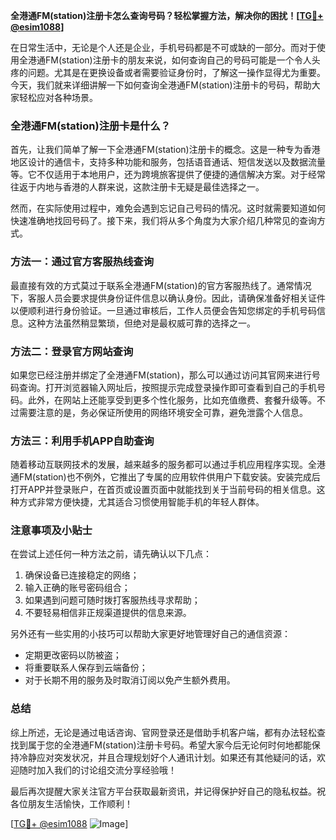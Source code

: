 **全港通FM(station)注册卡怎么查询号码？轻松掌握方法，解决你的困扰！[[TG💪+ @esim1088](https://t.me/s/esim1088)]**

在日常生活中，无论是个人还是企业，手机号码都是不可或缺的一部分。而对于使用全港通FM(station)注册卡的朋友来说，如何查询自己的号码可能是一个令人头疼的问题。尤其是在更换设备或者需要验证身份时，了解这一操作显得尤为重要。今天，我们就来详细讲解一下如何查询全港通FM(station)注册卡的号码，帮助大家轻松应对各种场景。

### 全港通FM(station)注册卡是什么？

首先，让我们简单了解一下全港通FM(station)注册卡的概念。这是一种专为香港地区设计的通信卡，支持多种功能和服务，包括语音通话、短信发送以及数据流量等。它不仅适用于本地用户，还为跨境旅客提供了便捷的通信解决方案。对于经常往返于内地与香港的人群来说，这款注册卡无疑是最佳选择之一。

然而，在实际使用过程中，难免会遇到忘记自己号码的情况。这时就需要知道如何快速准确地找回号码了。接下来，我们将从多个角度为大家介绍几种常见的查询方式。

### 方法一：通过官方客服热线查询

最直接有效的方式莫过于联系全港通FM(station)的官方客服热线了。通常情况下，客服人员会要求提供身份证件信息以确认身份。因此，请确保准备好相关证件以便顺利进行身份验证。一旦通过审核后，工作人员便会告知您绑定的手机号码信息。这种方法虽然稍显繁琐，但绝对是最权威可靠的选择之一。

### 方法二：登录官方网站查询

如果您已经注册并绑定了全港通FM(station)，那么可以通过访问其官网来进行号码查询。打开浏览器输入网址后，按照提示完成登录操作即可查看到自己的手机号码。此外，在网站上还能享受到更多个性化服务，比如充值缴费、套餐升级等。不过需要注意的是，务必保证所使用的网络环境安全可靠，避免泄露个人信息。

### 方法三：利用手机APP自助查询

随着移动互联网技术的发展，越来越多的服务都可以通过手机应用程序实现。全港通FM(station)也不例外，它推出了专属的应用软件供用户下载安装。安装完成后打开APP并登录账户，在首页或设置页面中就能找到关于当前号码的相关信息。这种方式非常方便快捷，尤其适合习惯使用智能手机的年轻人群体。

### 注意事项及小贴士

在尝试上述任何一种方法之前，请先确认以下几点：

1. 确保设备已连接稳定的网络；
2. 输入正确的账号密码组合；
3. 如果遇到问题可随时拨打客服热线寻求帮助；
4. 不要轻易相信非正规渠道提供的信息来源。

另外还有一些实用的小技巧可以帮助大家更好地管理好自己的通信资源：
- 定期更改密码以防被盗；
- 将重要联系人保存到云端备份；
- 对于长期不用的服务及时取消订阅以免产生额外费用。

### 总结

综上所述，无论是通过电话咨询、官网登录还是借助手机客户端，都有办法轻松查找到属于您的全港通FM(station)注册卡号码。希望大家今后无论何时何地都能保持冷静应对突发状况，并且合理规划好个人通讯计划。如果还有其他疑问的话，欢迎随时加入我们的讨论组交流分享经验哦！

最后再次提醒大家关注官方平台获取最新资讯，并记得保护好自己的隐私权益。祝各位朋友生活愉快，工作顺利！

[[TG💪+ @esim1088](https://t.me/s/esim1088) ![Image](https://i.postimg.cc/4NQfJmqS/Snipaste-2025-05-13-00-14-12.png)]
